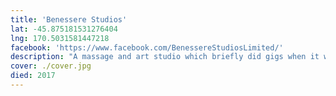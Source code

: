 ```yaml
---
title: 'Benessere Studios'
lat: -45.875181531276404
lng: 170.5031581447218
facebook: 'https://www.facebook.com/BenessereStudiosLimited/'
description: "A massage and art studio which briefly did gigs when it was located in Capitol Building on Princes Street. It's now located in Consultancy House."
cover: ./cover.jpg
died: 2017
---
```

